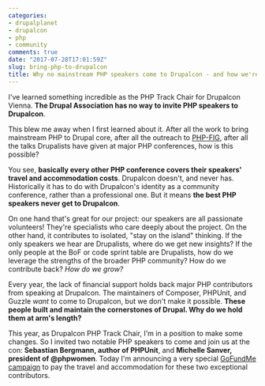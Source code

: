 ```yaml
---
categories:
- drupalplanet
- drupalcon
- php
- community
comments: true
date: "2017-07-28T17:01:59Z"
slug: bring-php-to-drupalcon
title: Why no mainstream PHP speakers come to Drupalcon - and how we're changing that
---
```

I've learned something incredible as the PHP Track Chair for Drupalcon Vienna. **The Drupal Association has no way to invite PHP speakers to Drupalcon**. 

This blew me away when I first learned about it. After all the work to bring mainstream PHP to Drupal core, after all the outreach to [PHP-FIG](https://php-fig.org), after all the talks Drupalists have given at major PHP conferences, how is this possible?

You see, **basically every other PHP conference covers their speakers' travel and accommodation costs**. Drupalcon doesn't, and never has. Historically it has to do with Drupalcon's identity as a community conference, rather than a professional one. But it means **the best PHP speakers never get to Drupalcon**. 

On one hand that's great for our project: our speakers are all passionate volunteers! They're specialists who care deeply about the project. On the other hand, it contributes to isolated, "stay on the island" thinking. If the only speakers we hear are Drupalists, where do we get new insights? If the only people at the BoF or code sprint table are Drupalists, how do we leverage the strengths of the broader PHP community? How do we contribute back? *How do we grow?*

Every year, the lack of financial support holds back major PHP contributors from speaking at Drupalcon. The maintainers of Composer, PHPUnit, and Guzzle *want* to come to Drupalcon, but we don't make it possible. **These people built and maintain the cornerstones of Drupal. Why do we hold them at arm's length?**

This year, as Drupalcon PHP Track Chair, I'm in a position to make some changes. So I invited two notable PHP speakers to come and join us at the con: **Sebastian Bergmann, author of PHPUnit**, and **Michelle Sanver, president of @phpwomen**. Today I'm announcing a very special [GoFundMe campaign](https://www.gofundme.com/php-at-drupalcon) to pay the travel and accommodation for these two exceptional contributors. 

<iframe class='gfm-media-widget' image='1' coinfo='0' width='100%' height='100%' frameborder='0' id='php-at-drupalcon'></iframe><script src='//funds.gofundme.com/js/5.0/media-widget.js'></script>
<br />
I believe that Drupalists want to get off the island.

I believe in the benefits of closer cooperation with the PHP community.

I believe there's a lot we can learn from these people, and a lot we can teach them too.

**And I believe that I'm not the only one.**

We've estimated costs conservatively; this is not a lot of money. Anything we collect above and beyond their needs will go to the Drupal Association, but let's be honest with ourselves: this campaign isn't just about bringing Sebastian and Michelle to Drupalcon. **Your donation shows the Drupal Association that you want to welcome contributors from other communities.** You prove to them that their constituents *want* to bring in this kind of speaker. **When you donate, you stand up for the kind of community you believe in.**

Please [donate](https://www.gofundme.com/php-at-drupalcon/donate), share, and tweet the campaign today.

<iframe class='gfm-media-widget' image='0' coinfo='0' width='100%' height='100%' frameborder='0' id='php-at-drupalcon'></iframe><script src='//funds.gofundme.com/js/5.0/media-widget.js'></script>
<br />
**Because "get off the island" isn't just about the code. It's about the community.**


